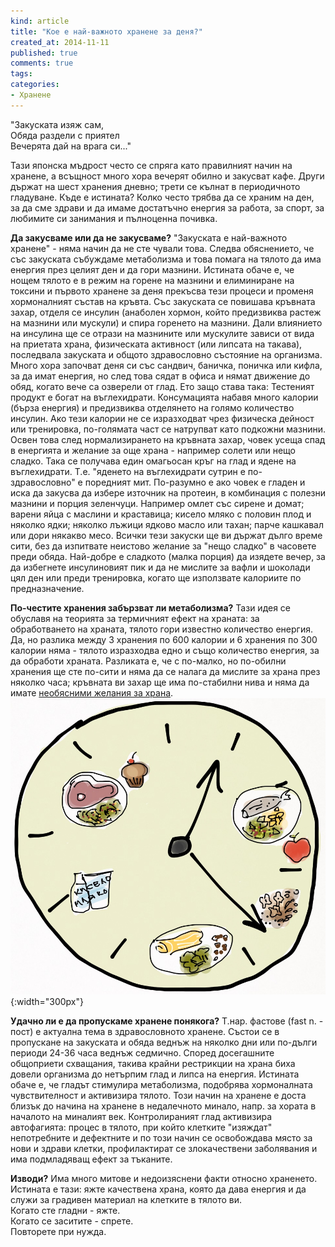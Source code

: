 ```yaml
---
kind: article
title: "Кое е най-важното хранене за деня?"
created_at: 2014-11-11 
published: true
comments: true
tags:
categories:
- Хранене
---
```

"Закуската изяж сам,<br />
Обяда раздели с приятел<br />
Вечерята дай на врага си..."<br />

Тази японска мъдрост често се спряга като правилният начин на хранене, а всъщност много хора вечерят обилно и закусват кафе. Други държат на шест хранения дневно; трети се кълнат в периодичното гладуване. Къде е истината? Колко често трябва да се храним на ден, за да сме здрави и да имаме достатъчно енергия за работа, за спорт, за любимите си занимания и пълноценна почивка.

**Да закусваме или да не закусваме?**
"Закуската е най-важното хранене" - няма начин да не сте чували това. Следва обяснението, че със закуската събуждаме метаболизма и това помага на тялото да има енергия през целият ден и да гори мазнини. Истината обаче е, че нощем тялото е в режим на горене на мазнини и елиминиране на токсини и първото хранене за деня прекъсва тези процеси и променя хормоналният състав на кръвта. Със закуската се повишава кръвната захар, отделя се инсулин (анаболен хормон, който предизвиква растеж на мазнини или мускули) и спира горенето на мазнини. Дали влиянието на инсулина ще се отрази на мазнините или мускулите зависи от вида на приетата храна, физическата активност (или липсата на такава), последвала закуската и общото здравословно състояние на организма.
Много хора започват деня си със сандвич, баничка, поничка или кифла, за да имат енергия, но след това сядат в офиса и нямат движение до обяд, когато вече са озверели от глад. Ето защо става така: Тестеният продукт е богат на въглехидрати. Консумацията набавя много калории (бърза енергия) и предизвиква отделянето на голямо количество инсулин. Ако тези калории не се изразходват чрез физическа дейност или тренировка, по-голямата част се натрупват като подкожни мазнини. Освен това след нормализирането на кръвната захар, човек усеща спад в енергията и желание за още храна - например солети или нещо сладко. Така се получава един омагьосан кръг на глад и ядене на въглехидрати. Т.е. "яденето на въглехидрати сутрин е по-здравословно" е поредният мит. По-разумно е ако човек е гладен и иска да закусва да избере източник на протеин, в комбинация с полезни мазнини и порция зеленчуци. Например омлет със сирене и домат; варени яйца с маслини и краставица; кисело мляко с половин плод и няколко ядки; няколко лъжици ядково масло или тахан; парче кашкавал или дори някакво месо. Всички тези закуски ще ви държат дълго време сити, без да изпитвате неистово желание за "нещо сладко" в часовете преди обяда. Най-добре е сладкото (малка порция) да изядете вечер, за да избегнете инсулиновият пик и да не мислите за вафли и шоколади цял ден или преди тренировка, когато ще използвате калориите по предназначение.

**По-честите хранения забързват ли метаболизма?** Тази идея се обуславя на теорията за термичният ефект на храната: за обработването на храната, тялото гори известно количество енергия. Да, но разлика между 3 хранения по 600 калории и 6 хранения по 300 калории няма - тялото изразходва едно и също количество енергия, за да обработи храната. Разликата е, че с по-малко, но по-обилни хранения ще сте по-сити и няма да се налага да мислите за храна през няколко часа; кръвната ви захар ще има по-стабилни нива и няма да имате [необясними желания за храна](/blog/2014-10-19-%D0%B7%D0%B0-%D0%BA%D0%B0%D0%BA%D0%B2%D0%BE-%D0%B3%D0%BB%D0%B0%D0%B4%D1%83%D0%B2%D0%B0-%D1%82%D1%8F%D0%BB%D0%BE%D1%82%D0%BE-%D0%B2%D0%B8/).<br />
![Часовник](/images/posts/Clock.jpg){:width="300px"}<br />

**Удачно ли е да пропускаме хранене понякога?** Т.нар. фастове (fast n. - пост) е актуална тема в здравословното хранене. Състои се в пропускане на закуската и обяда веднъж на няколко дни или по-дълги периоди 24-36 часа веднъж седмично. Според досегашните общоприети схващания, такива крайни рестрикции на храна биха довели организма до нетърпим глад и липса на енергия. Истината обаче е, че гладът стимулира метаболизма, подобрява хормоналната чувствителност и активизира тялото. Този начин на хранене е доста близък до начина на хранене в недалечното минало, напр. за хората в началото на миналият век. Контролираният глад активизира автофагията: процес в тялото, при който клетките "изяждат" непотребните и дефектните и по този начин се освобождава място за нови и здрави клетки, профилактират се злокачествени заболявания и има подмладяващ ефект за тъканите.

**Изводи?** Има много митове и недоизяснени факти относно храненето. Истината е тази: яжте качествена храна, която да дава енергия и да служи за градивен материал на клетките в тялото ви. <br />
Когато сте гладни - яжте.<br />
Когато се заситите - спрете.<br />
Повторете при нужда.








